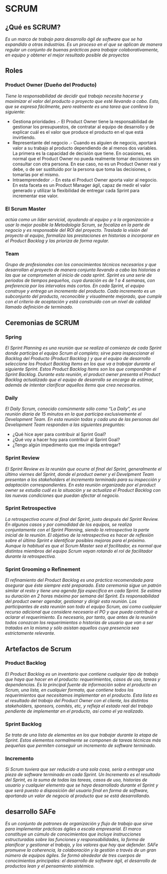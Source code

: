 # SCRUM
## ¿Qué es SCRUM?
_Es un marco de trabajo para desarrollo ágil de software que se ha expandido a otras industrias. Es un proceso en el que se aplican de manera regular un conjunto de buenas prácticas para trabajar colaborativamente, en equipo y obtener el mejor resultado posible de proyectos_
## Roles
### Product Owner (Dueño del Producto)
_Tiene la responsabilidad de decidir qué trabajo necesita hacerse y maximizar el valor del producto o proyecto que esté llevando a cabo. Esto, que se expresa fácilmente, pero realmente es una tarea que conlleva lo siguiente:_

- Gestiona prioridades
.- El Product Owner tiene la responsabilidad de gestionar los presupuestos, de contratar al equipo de desarrollo y de explicar cuál es el valor que produce el producto en el que está invirtiendo.
- Representante del negocio
.- Cuando es alguien de negocio, aportará valor a su trabajo al producto dependiendo de al menos dos variables. La primera es la capacidad de decisión que tiene. En ocasiones, es normal que el Product Owner no pueda realmente tomar decisiones sin consultar con otra persona. En ese caso, no es un Product Owner real y debe, o de ser sustituido por la persona que toma las decisiones, o tomarlas por el mismo.
- Intraemprendedor
.- En esta el Product Owner aporta valor al negocio. En esta faceta es un Product Manager ágil, capaz de medir el valor generado y utilizar la flexibilidad de entregar cada Sprint para incrementar ese valor.
 ### El Scrum Master
 _actúa como un líder servicial, ayudando al equipo y a la organización a usar lo mejor posible  la Metodología Scrum, se focaliza en la parte de negocio y es responsable del ROI del proyecto. Traslada la visión del proyecto al equipo, formaliza las prestaciones en historias a incorporar en el Product Backlog y las prioriza de forma regular._
 ### Team 
 _Grupo de profesionales con los conocimientos técnicos necesarios y que desarrollan el proyecto de manera conjunta llevando a cabo las historias a las que se comprometen al inicio de cada sprint. Sprint es una serie de periodos de tiempos pequeños, cuya duración es de 1 a 4 semanas, con preferencia por los intervalos más cortos. En cada Sprint, el equipo construye y entrega un incremento del producto. Cada incremento es un subconjunto del producto, reconocible y visualmente mejorado, que cumple con el criterio de aceptación y está construido con un nivel de calidad llamado definición de terminado._
 
## Ceremonias de SCRUM
### Spring
_El Sprint Planning es una reunión que se realiza al comienzo de cada Sprint donde participa el equipo Scrum al completo; sirve para inspeccionar el Backlog del Producto (Product Backlog ) y que el equipo de desarrollo seleccione los Product Backlog Items en los que va a trabajar durante el siguiente Sprint. Estos Product Backlog Items son los que compondrán el Sprint Backlog.
Durante esta reunión, el product owner presenta el Product Backlog actualizado que el equipo de desarrollo se encarga de estimar, además de intentar clarificar aquellos ítems que crea necesarios._
### Daily
_El Daily Scrum, conocido comúnmente sólo como “La Daily”, es una reunión diaria de 15 minutos en la que participa exclusivamente el Development Team.
En esta reunión todas y cada una de las personas del Development Team responden a las siguientes preguntas:_
- ¿Qué hice ayer para contribuir al Sprint Goal?
- ¿Qué voy a hacer hoy para contribuir al Sprint Goal?
- ¿Tengo algún impedimento que me impida entregar?

### Sprint Review
_El Sprint Review es la reunión que ocurre al final del Sprint, generalmente el último viernes del Sprint, donde el product owner y el Develpment Team presentan a los stakeholders el incremento terminado para su inspección y adaptación correspondientes. En esta reunión organizada por el product owner se estudia cuál es la situación y se actualiza el Product Backlog con las nuevas condiciones que puedan afectar al negocio._
### Sprint Retrospective
_La retrospectiva ocurre al final del Sprint, justo después del Sprint Review. En algunos casos y por comodidad de los equipos, se realiza conjuntamente con el Sprint Planning, siendo la retrospectiva la parte inicial de la reunión.
El objetivo de la retrospectiva es hacer de reflexión sobre el último Sprint e identificar posibles mejoras para el próximo. Aunque lo habitual es que el Scrum Master sea el facilitador, es normal que distintos miembros del equipo Scrum vayan rotando el rol de facilitador durante la retrospectiva._
### Sprint Grooming o Refinement
_El refinamiento del Product Backlog es una práctica recomendada para asegurar que éste siempre esté preparado. Esta ceremonia sigue un patrón similar al resto y tiene una agenda fija específica en cada Sprint. Se estima su duración en 2 horas máximo por semana del Sprint. Es responsabilidad del product owner agendar, gestionar y dirigir esta reunión.
Los participantes de esta reunión son todo el equipo Scrum, así como cualquier recurso adicional que considere necesario el PO y que pueda contribuir a aclarar el requerimiento. Es necesario, por tanto, que antes de la reunión todos conozcan los requerimientos o historias de usuario que van a ser tratados en la misma y sólo asistan aquellos cuya presencia sea estrictamente relevante._
## Artefactos de Scrum 
### Product Backlog
_El Product Backlog es un inventario que contiene cualquier tipo de trabajo que haya que hacer en el producto: requerimientos, casos de uso, tareas y dependencias. Es la principal fuente de información sobre el producto en Scrum, una lista, en cualquier formato, que contiene todos los requerimientos que necesitamos implementar en el producto. Esta lista es el resultado del trabajo del Product Owner con el cliente, los distintos stakeholders, sponsors, comités, etc, y refleja el estado real del trabajo pendiente de implementar en el producto, así como el ya realizado._
### Sprint Backlog
_Se trata de una lista de elementos en los que trabajar durante la etapa de Sprint. Estos elementos normalmente se componen de tareas técnicas más pequeñas que permiten conseguir un incremento de software terminado._
### Incremento
_Si Scrum tuviera que ser reducido a una sola cosa, sería a entregar una pieza de software terminado en cada Sprint. Un Incremento es el resultado del Sprint, es la suma de todas las tareas, casos de uso, historias de usuario y cualquier elemento que se haya desarrollado durante el Sprint y que será puesto a disposición del usuario final en forma de software, aportando un valor de negocio al producto que se está desarrollando._
## desarrollo SAFe
_Es un conjunto de patrones de organización y flujo de trabajo que sirve para implementar prácticas ágiles a escala empresarial. El marco constituye un cúmulo de conocimientos que incluye instrucciones estructuradas sobre las funciones y responsabilidades, la forma de planificar y gestionar el trabajo, y los valores que hay que defender.
SAFe promueve la coherencia, la colaboración y la gestión a través de un gran número de equipos ágiles. Se formó alrededor de tres cuerpos de conocimientos principales: el desarrollo de software ágil, el desarrollo de productos lean y el pensamiento sistémico._
